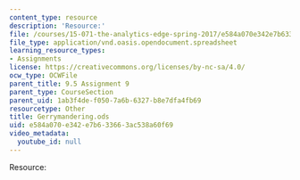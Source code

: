 ```yaml
---
content_type: resource
description: 'Resource:'
file: /courses/15-071-the-analytics-edge-spring-2017/e584a070e342e7b633663ac538a60f69_Gerrymandering.ods
file_type: application/vnd.oasis.opendocument.spreadsheet
learning_resource_types:
- Assignments
license: https://creativecommons.org/licenses/by-nc-sa/4.0/
ocw_type: OCWFile
parent_title: 9.5 Assignment 9
parent_type: CourseSection
parent_uid: 1ab3f4de-f050-7a6b-6327-b8e7dfa4fb69
resourcetype: Other
title: Gerrymandering.ods
uid: e584a070-e342-e7b6-3366-3ac538a60f69
video_metadata:
  youtube_id: null
---
```

Resource: